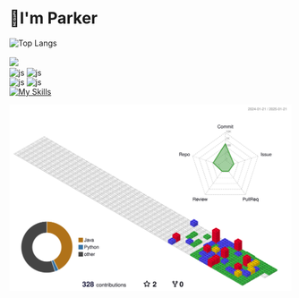 # 🛫I'm Parker

![Top Langs](https://github-readme-stats.vercel.app/api/top-langs/?username=ParkerQH&layout=compact)<br><br>
<a href="https://hits.seeyoufarm.com"><img src="https://hits.seeyoufarm.com/api/count/incr/badge.svg?url=https%3A%2F%2Fgithub.com%2FParkerQH&count_bg=%2330B1FF&title_bg=%23555555&icon=&icon_color=%23E7E7E7&title=hits&edge_flat=false"/></a><br>
![js](https://img.shields.io/badge/Gmail-D14836?style=for-the-badge&logo=gmail&logoColor=white)
![js](https://img.shields.io/badge/WeChat-07C160?style=for-the-badge&logo=wechat&logoColor=white)<br>
![js](https://img.shields.io/badge/Notion-000000?style=for-the-badge&logo=notion&logoColor=white)
![js](https://img.shields.io/badge/GitHub-100000?style=for-the-badge&logo=github&logoColor=white)<br>
[![My Skills](https://skillicons.dev/icons?i=java,c&theme=light)](https://skillicons.dev)

<!-- 3D 잔디 이미지 -->
![](./profile-3d-contrib/profile-gitblock.svg)

